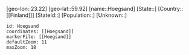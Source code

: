 ﻿---
location: [59.92,23.22]
mapzoom: [7,12] 
mapmarker: city 
type: City
tags:
- geo/City


SpocWebEntityId: 31076
isDeleted: false
confidential: public

---
[geo-lon::23.22]
[geo-lat::59.92]
[name::Hoegsand]
[State::]
[Country::[[Finland]]]
[StateId::]
[Population::]
[Unknown::]


```leaflet
id: Hoegsand
coordinates: [[Hoegsand]]
markerFile: [[Hoegsand]]
defaultZoom: 11 
maxZoom: 18
```
